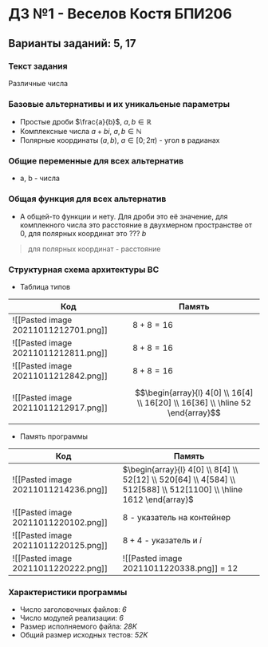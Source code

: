 # ДЗ №1 - Веселов Костя БПИ206
## Варианты заданий: 5, 17

### Текст задания 
Различные числа

### Базовые альтернативы и их уникальеные параметры
- Простые дроби $\frac{a}{b}$, $a, b \in \mathbb{R}$
- Комплексные числа $a + bi$, $a, b \in \mathbb{N}$
- Полярные координаты $(a, b)$, $a \in [0; 2\pi)$ - угол в радианах 
### Общие переменные для всех альтернатив
- a, b - числа
### Общая функция для всех альтернатив
- А общей-то функции и нету. Для дроби это её значение, для комплекного числа это расстояние в двухмерном пространстве от 0, для полярных координат это ??? $b$
> для полярных координат - расстояние
### Структурная схема архитектуры ВС

- Таблица типов

Код | Память 
------ | ------
![[Pasted image 20211011212701.png]]| $8 + 8 = 16$
![[Pasted image 20211011212811.png]]| $8 + 8 = 16$
![[Pasted image 20211011212842.png]]| $8 + 8 = 16$
![[Pasted image 20211011212917.png]] | $$\begin{array}{l} 4[0] \\ 16[4] \\ 16[20] \\ 16[36] \\ \hline 52 \end{array}$$

- Память программы

Код | Память
---- | ----
![[Pasted image 20211011214236.png]] | $\begin{array}{l} 4[0] \\ 8[4] \\ 52[12] \\ 520[64] \\ 4[584] \\ 512[588] \\ 512[1100] \\ \hline 1612 \end{array}$
![[Pasted image 20211011220102.png]] | $8$ - указатель на контейнер
![[Pasted image 20211011220125.png]] | $8 + 4$ - указатель и $i$
![[Pasted image 20211011220222.png]] | ![[Pasted image 20211011220338.png]] = 12


### Характеристики программы
- Число заголовочных файлов: *6*
- Число модулей реализации: *6*
- Размер исполняемого файла: *28K*
- Общий размер исходных тестов: *52K*
